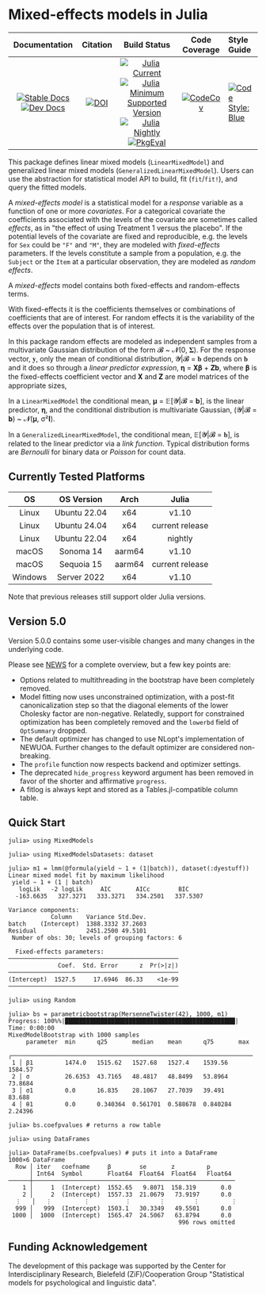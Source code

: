 # Mixed-effects models in Julia

|**Documentation**|**Citation**|**Build Status**|**Code Coverage**| **Style Guide** |
|:---------------:|:----------:|:--------------:|:---------------:|:----------------|
|[![Stable Docs][docs-stable-img]][docs-stable-url] [![Dev Docs][docs-dev-img]][docs-dev-url] | [![DOI][doi-img]][doi-url] | [![Julia Current][current-img]][current-url] [![Julia Minimum Supported Version][minimum-img]][minimum-url] [![Julia Nightly][nightly-img]][nightly-url] [![PkgEval][pkgeval-img]][pkgeval-url] | [![CodeCov][codecov-img]][codecov-url] | [![Code Style: Blue](https://img.shields.io/badge/code%20style-Blue-4495d1.svg)](https://github.com/invenia/BlueStyle) |

[doi-img]: https://zenodo.org/badge/9106942.svg
[doi-url]: https://zenodo.org/badge/latestdoi/9106942

[docs-dev-img]: https://img.shields.io/badge/docs-dev-blue.svg
[docs-dev-url]: https://juliastats.github.io/MixedModels.jl/dev

[docs-stable-img]: https://img.shields.io/badge/docs-stable-blue.svg
[docs-stable-url]: https://juliastats.github.io/MixedModels.jl/stable

[codecov-img]: https://codecov.io/github/JuliaStats/MixedModels.jl/badge.svg?branch=main
[codecov-url]: https://codecov.io/github/JuliaStats/MixedModels.jl?branch=main

[current-img]: https://github.com/JuliaStats/MixedModels.jl/actions/workflows/current.yml/badge.svg
[current-url]: https://github.com/JuliaStats/MixedModels.jl/actions?workflow=current

[nightly-img]: https://github.com/JuliaStats/MixedModels.jl/actions/workflows/nightly.yml/badge.svg
[nightly-url]: https://github.com/JuliaStats/MixedModels.jl/actions?workflow=nightly

[minimum-img]: https://github.com/JuliaStats/MixedModels.jl/actions/workflows/minimum.yml/badge.svg
[minimum-url]: https://github.com/JuliaStats/MixedModels.jl/actions?workflow=minimum

[pkgeval-img]: https://juliaci.github.io/NanosoldierReports/pkgeval_badges/M/MixedModels.svg
[pkgeval-url]: https://juliaci.github.io/NanosoldierReports/pkgeval_badges/report.html

This package defines linear mixed models (`LinearMixedModel`) and generalized linear mixed models (`GeneralizedLinearMixedModel`). Users can use the abstraction for statistical model API to build, fit (`fit`/`fit!`), and query the fitted models.

A _mixed-effects model_ is a statistical model for a _response_ variable as a function of one or more _covariates_.
For a categorical covariate the coefficients associated with the levels of the covariate are sometimes called _effects_, as in "the effect of using Treatment 1 versus the placebo".
If the potential levels of the covariate are fixed and reproducible, e.g. the levels for `Sex` could be `"F"` and `"M"`, they are modeled with _fixed-effects_ parameters.
If the levels constitute a sample from a population, e.g. the `Subject` or the `Item` at a particular observation, they are modeled as _random effects_.

A _mixed-effects_ model contains both fixed-effects and random-effects terms.

With fixed-effects it is the coefficients themselves or combinations of coefficients that are of interest.
For random effects it is the variability of the effects over the population that is of interest.

In this package random effects are modeled as independent samples from a multivariate Gaussian distribution of the form 𝓑 ~ 𝓝(0, 𝚺).
For the response vector, 𝐲, only the mean of conditional distribution, 𝓨|𝓑 = 𝐛 depends on 𝐛 and it does so through a _linear predictor expression_, 𝛈 = 𝐗𝛃 + 𝐙𝐛, where 𝛃 is the fixed-effects coefficient vector and 𝐗 and 𝐙 are model matrices of the appropriate sizes,

In a `LinearMixedModel` the conditional mean, 𝛍 = 𝔼[𝓨|𝓑 = 𝐛], is the linear predictor, 𝛈, and the conditional distribution is multivariate Gaussian, (𝓨|𝓑 = 𝐛) ~ 𝓝(𝛍, σ²𝐈).

In a `GeneralizedLinearMixedModel`, the conditional mean, 𝔼[𝓨|𝓑 = 𝐛], is related to the linear predictor via a _link function_.
Typical distribution forms are _Bernoulli_ for binary data or _Poisson_ for count data.

## Currently Tested Platforms

|OS      | OS Version    |Arch    |Julia           |
|:------:|:-------------:|:------:|:--------------:|
|Linux   | Ubuntu 22.04  | x64    |v1.10           |
|Linux   | Ubuntu 24.04  | x64    |current release |
|Linux   | Ubuntu 22.04  | x64    |nightly         |
|macOS   | Sonoma 14     | aarm64 |v1.10           |
|macOS   | Sequoia 15    | aarm64 |current release |
|Windows | Server 2022   | x64    |v1.10           |

Note that previous releases still support older Julia versions.

## Version 5.0

Version 5.0.0 contains some user-visible changes and many changes in the underlying code.

Please see [NEWS](NEWS.md) for a complete overview, but a few key points are:
- Options related to multithreading in the bootstrap have been completely removed.
- Model fitting now uses unconstrained optimization, with a post-fit canonicalization step so that the diagonal elements of the lower Cholesky factor are non-negative. Relatedly, support for constrained optimization has been completely removed and the `lowerbd` field of `OptSummary` dropped.
- The default optimizer has changed to use NLopt's implementation of NEWUOA. Further changes to the default optimizer are considered non-breaking.
- The `profile` function now respects backend and optimizer settings.
- The deprecated `hide_progress` keyword argument has been removed in favor of the shorter and affirmative `progress`.
- A fitlog is always kept and stored as a Tables.jl-compatible column table.

## Quick Start
```julia-repl
julia> using MixedModels

julia> using MixedModelsDatasets: dataset

julia> m1 = lmm(@formula(yield ~ 1 + (1|batch)), dataset(:dyestuff))
Linear mixed model fit by maximum likelihood
 yield ~ 1 + (1 | batch)
   logLik   -2 logLik     AIC       AICc        BIC
  -163.6635   327.3271   333.3271   334.2501   337.5307

Variance components:
            Column    Variance Std.Dev.
batch    (Intercept)  1388.3332 37.2603
Residual              2451.2500 49.5101
 Number of obs: 30; levels of grouping factors: 6

  Fixed-effects parameters:
────────────────────────────────────────────────
              Coef.  Std. Error      z  Pr(>|z|)
────────────────────────────────────────────────
(Intercept)  1527.5     17.6946  86.33    <1e-99
────────────────────────────────────────────────

julia> using Random

julia> bs = parametricbootstrap(MersenneTwister(42), 1000, m1)
Progress: 100%%|████████████████████████████████████████████████| Time: 0:00:00
MixedModelBootstrap with 1000 samples
     parameter  min      q25       median    mean      q75       max
   ┌────────────────────────────────────────────────────────────────────
 1 │ β1         1474.0   1515.62   1527.68   1527.4    1539.56   1584.57
 2 │ σ          26.6353  43.7165   48.4817   48.8499   53.8964   73.8684
 3 │ σ1         0.0      16.835    28.1067   27.7039   39.491    83.688
 4 │ θ1         0.0      0.340364  0.561701  0.588678  0.840284  2.24396

julia> bs.coefpvalues # returns a row table

julia> using DataFrames

julia> DataFrame(bs.coefpvalues) # puts it into a DataFrame
1000×6 DataFrame
  Row │ iter   coefname     β        se       z         p
      │ Int64  Symbol       Float64  Float64  Float64   Float64
──────┼─────────────────────────────────────────────────────────
    1 │     1  (Intercept)  1552.65   9.8071  158.319       0.0
    2 │     2  (Intercept)  1557.33  21.0679   73.9197      0.0
  ⋮   │   ⋮         ⋮          ⋮        ⋮        ⋮         ⋮
  999 │   999  (Intercept)  1503.1   30.3349   49.5501      0.0
 1000 │  1000  (Intercept)  1565.47  24.5067   63.8794      0.0
                                                996 rows omitted
```

## Funding Acknowledgement

The development of this package was supported by the Center for Interdisciplinary Research, Bielefeld (ZiF)/Cooperation Group "Statistical models for psychological and linguistic data".

